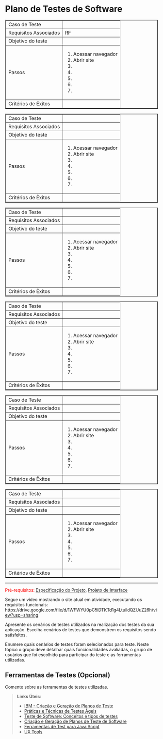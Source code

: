 # Plano de Testes de Software


<table border="2" width="100%">
<tr>
    <td>Caso de Teste </td>
    <td> </td>
</tr>

<tr>
    <td>Requisitos Associados</td>
    <td> RF  </td>
</tr>

<tr>
    <td>Objetivo do teste</td>
    <td> </td>
</tr>

<tr>
    <td>Passos</td>
    <td> 
        <ol>
            <li>Acessar navegador</li>
            <li>Abrir site</li>
            <li> </li>
            <li> </li>
            <li> </li>
            <li> </li>
            <li> </li>
        </ol>
    </td>
</tr>

<tr>
    <td>Critérios de Êxitos</td>
    <td> </td>
</tr>

</table>

<table border="2" width="100%">
<tr>
    <td>Caso de Teste </td>
    <td> </td>
</tr>

<tr>
    <td>Requisitos Associados</td>
    <td> 
     </td>
</tr>

<tr>
    <td>Objetivo do teste</td>
    <td> </td>
</tr>

<tr>
    <td>Passos</td>
    <td> 
         <ol>
            <li>Acessar navegador</li>
            <li>Abrir site</li>
            <li> </li>
            <li> </li>
            <li> </li>
            <li> </li>
            <li> </li>
        </ol>
    </td>
</tr>

<tr>
    <td>Critérios de Êxitos</td>
    <td> </td>
</tr>

</table>



<table border="2" width="100%">
<tr>
    <td>Caso de Teste </td>
    <td> </td>
</tr>

<tr>
    <td>Requisitos Associados</td>
    <td>
    </td>
</tr>

<tr>
    <td>Objetivo do teste</td>
    <td> </td>
</tr>

<tr>
    <td>Passos</td>
    <td> 
         <ol>
            <li>Acessar navegador</li>
            <li>Abrir site</li>
            <li> </li>
            <li> </li>
            <li> </li>
            <li> </li>
            <li> </li>
        </ol>
    </td>
</tr>

<tr>
    <td>Critérios de Êxitos</td>
    <td> </td>
</tr>

</table>



<table border="2" width="100%">
<tr>
    <td>Caso de Teste </td>
    <td> </td>
</tr>

<tr>
    <td>Requisitos Associados</td>
    <td>
     </td>
</tr>

<tr>
    <td>Objetivo do teste</td>
    <td> </td>
</tr>

<tr>
    <td>Passos</td>
    <td> 
        <ol>
            <li>Acessar navegador</li>
            <li>Abrir site</li>
            <li> </li>
            <li> </li>
            <li> </li>
            <li> </li>
            <li> </li>
        </ol>
    </td>
</tr>

<tr>
    <td>Critérios de Êxitos</td>
    <td> </td>
</tr>

</table>



<table border="2" width="100%">
<tr>
    <td>Caso de Teste </td>
    <td> </td>
</tr>

<tr>
    <td>Requisitos Associados</td>
    <td>
     </td>
</tr>

<tr>
    <td>Objetivo do teste</td>
    <td> </td>
</tr>

<tr>
    <td>Passos</td>
    <td> 
         <ol>
            <li>Acessar navegador</li>
            <li>Abrir site</li>
            <li> </li>
            <li> </li>
            <li> </li>
            <li> </li>
            <li> </li>
        </ol>
    </td>
</tr>

<tr>
    <td>Critérios de Êxitos</td>
    <td> </td>
</tr>

</table>



<table border="2" width="100%">
<tr>
    <td>Caso de Teste </td>
    <td> </td>
</tr>

<tr>
    <td>Requisitos Associados</td>
    <td>       
     </td>
</tr>

<tr>
    <td>Objetivo do teste</td>
    <td> </td>
</tr>

<tr>
    <td>Passos</td>
    <td> 
        <ol>
            <li>Acessar navegador</li>
            <li>Abrir site</li>
            <li> </li>
            <li> </li>
            <li> </li>
            <li> </li>
            <li> </li>
        </ol>
    </td>
</tr>

<tr>
    <td>Critérios de Êxitos</td>
    <td> </td>
</tr>

</table>

<hr>





<span style="color:red">Pré-requisitos: <a href="2-Especificação do Projeto.md"> Especificação do Projeto</a></span>, <a href="3-Projeto de Interface.md"> Projeto de Interface</a>

Segue um vídeo mostrando o site atual em atividade, executando os requisitos funcionais: https://drive.google.com/file/d/1WFWYU0pC5lDTKTd1g4LtuildQZUuZ26h/view?usp=sharing


Apresente os cenários de testes utilizados na realização dos testes da sua aplicação. Escolha cenários de testes que demonstrem os requisitos sendo satisfeitos.

Enumere quais cenários de testes foram selecionados para teste. Neste tópico o grupo deve detalhar quais funcionalidades avaliadas, o grupo de usuários que foi escolhido para participar do teste e as ferramentas utilizadas.
 
## Ferramentas de Testes (Opcional)

Comente sobre as ferramentas de testes utilizadas.
 
> **Links Úteis**:
> - [IBM - Criação e Geração de Planos de Teste](https://www.ibm.com/developerworks/br/local/rational/criacao_geracao_planos_testes_software/index.html)
> - [Práticas e Técnicas de Testes Ágeis](http://assiste.serpro.gov.br/serproagil/Apresenta/slides.pdf)
> -  [Teste de Software: Conceitos e tipos de testes](https://blog.onedaytesting.com.br/teste-de-software/)
> - [Criação e Geração de Planos de Teste de Software](https://www.ibm.com/developerworks/br/local/rational/criacao_geracao_planos_testes_software/index.html)
> - [Ferramentas de Test para Java Script](https://geekflare.com/javascript-unit-testing/)
> - [UX Tools](https://uxdesign.cc/ux-user-research-and-user-testing-tools-2d339d379dc7)
